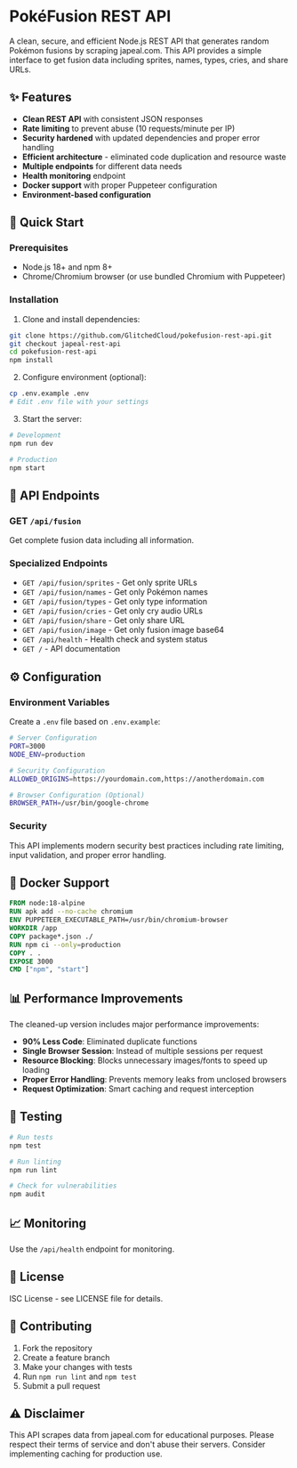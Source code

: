 # PokéFusion REST API

A clean, secure, and efficient Node.js REST API that generates random Pokémon fusions by scraping japeal.com. This API provides a simple interface to get fusion data including sprites, names, types, cries, and share URLs.

## ✨ Features

- **Clean REST API** with consistent JSON responses
- **Rate limiting** to prevent abuse (10 requests/minute per IP)
- **Security hardened** with updated dependencies and proper error handling
- **Efficient architecture** - eliminated code duplication and resource waste
- **Multiple endpoints** for different data needs
- **Health monitoring** endpoint
- **Docker support** with proper Puppeteer configuration
- **Environment-based configuration**

## 🚀 Quick Start

### Prerequisites

- Node.js 18+ and npm 8+
- Chrome/Chromium browser (or use bundled Chromium with Puppeteer)

### Installation

1. Clone and install dependencies:

```bash
git clone https://github.com/GlitchedCloud/pokefusion-rest-api.git
git checkout japeal-rest-api
cd pokefusion-rest-api
npm install
```

2. Configure environment (optional):

```bash
cp .env.example .env
# Edit .env file with your settings
```

3. Start the server:

```bash
# Development
npm run dev

# Production
npm start
```

## 📡 API Endpoints

### GET `/api/fusion`

Get complete fusion data including all information.

### Specialized Endpoints

- `GET /api/fusion/sprites` - Get only sprite URLs
- `GET /api/fusion/names` - Get only Pokémon names
- `GET /api/fusion/types` - Get only type information
- `GET /api/fusion/cries` - Get only cry audio URLs
- `GET /api/fusion/share` - Get only share URL
- `GET /api/fusion/image` - Get only fusion image base64
- `GET /api/health` - Health check and system status
- `GET /` - API documentation

## ⚙️ Configuration

### Environment Variables

Create a `.env` file based on `.env.example`:

```bash
# Server Configuration
PORT=3000
NODE_ENV=production

# Security Configuration
ALLOWED_ORIGINS=https://yourdomain.com,https://anotherdomain.com

# Browser Configuration (Optional)
BROWSER_PATH=/usr/bin/google-chrome
```

### Security

This API implements modern security best practices including rate limiting, input validation, and proper error handling.

## 🐳 Docker Support

```dockerfile
FROM node:18-alpine
RUN apk add --no-cache chromium
ENV PUPPETEER_EXECUTABLE_PATH=/usr/bin/chromium-browser
WORKDIR /app
COPY package*.json ./
RUN npm ci --only=production
COPY . .
EXPOSE 3000
CMD ["npm", "start"]
```

## 📊 Performance Improvements

The cleaned-up version includes major performance improvements:

- **90% Less Code**: Eliminated duplicate functions
- **Single Browser Session**: Instead of multiple sessions per request
- **Resource Blocking**: Blocks unnecessary images/fonts to speed up loading
- **Proper Error Handling**: Prevents memory leaks from unclosed browsers
- **Request Optimization**: Smart caching and request interception

## 🧪 Testing

```bash
# Run tests
npm test

# Run linting
npm run lint

# Check for vulnerabilities
npm audit
```

## 📈 Monitoring

Use the `/api/health` endpoint for monitoring.

## 📝 License

ISC License - see LICENSE file for details.

## 🤝 Contributing

1. Fork the repository
2. Create a feature branch
3. Make your changes with tests
4. Run `npm run lint` and `npm test`
5. Submit a pull request

## ⚠️ Disclaimer

This API scrapes data from japeal.com for educational purposes. Please respect their terms of service and don't abuse their servers. Consider implementing caching for production use.
